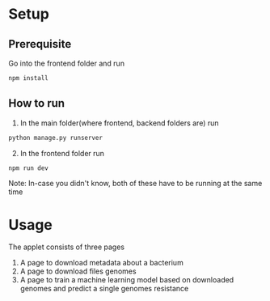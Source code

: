 # Setup

## Prerequisite

Go into the frontend folder and run

```bash
npm install
```

## How to run

1. In the main folder(where frontend, backend folders are) run

```bash
python manage.py runserver
```

2. In the frontend folder run

```bash
npm run dev
```

Note: In-case you didn't know, both of these have to be running at the same time

# Usage

The applet consists of three pages

1. A page to download metadata about a bacterium
2. A page to download files genomes
3. A page to train a machine learning model based on downloaded genomes and predict a single genomes resistance

